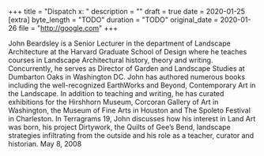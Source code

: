 +++
title = "Dispatch x: "
description = ""
draft = true
date = 2020-01-25
[extra]
byte_length = "TODO"
duration = "TODO"
original_date = 2020-01-26
file = "http://google.com"
+++

John Beardsley is a Senior Lecturer in the department of Landscape Architecture at the Harvard Graduate School of Design where he teaches courses in Landscape Architectural history, theory and writing. Concurrently, he serves as Director of Garden and Landscape Studies at Dumbarton Oaks in Washington DC. John has authored numerous books including the well-recognized EarthWorks and Beyond, Contemporary Art in the Landscape. In addition to teaching and writing, he has curated exhibitions for the Hirshhorn Museum, Corcoran Gallery of Art in Washington, the Museum of Fine Arts in Houston and The Spoleto Festival in Charleston. In Terragrams 19, John discusses how his interest in Land Art was born, his project Dirtywork, the Quilts of Gee’s Bend, landscape strategies infiltrating from the outside and his role as a teacher, curator and historian. May 8, 2008
